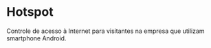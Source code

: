 # Hotspot
Controle de acesso à Internet para visitantes na empresa que utilizam smartphone Android.
